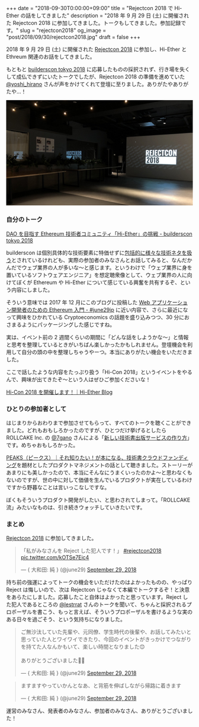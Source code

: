 +++
date = "2018-09-30T0:00:00+09:00"
title = "Rejectcon 2018 で Hi-Ether の話をしてきました"
description = "2018 年 9 月 29 日 (土) に開催された Rejectcon 2018 に参加してきました。トークもしてきました。参加記録です。"
slug = "rejectcon2018"
og_image = "post/2018/09/30/rejectcon2018.jpg"
draft = false
+++

2018 年 9 月 29 日 (土) に開催された <a href="https://techplay.jp/event/686258" title="Rejectcon 2018（builderscon tokyo 2018 番外編）｜IT勉強会ならTECH PLAY［テックプレイ］">Rejectcon 2018</a> に参加し、Hi-Ether と Ethreum 関連のお話をしてきました。

もともと <a href="https://builderscon.io/tokyo/2018" title="builderscon tokyo 2018">builderscon tokyo 2018</a> に応募したものの採択されず、行き場を失くして成仏できずにいたトークでしたが、Rejectcon 2018 の準備を進めていた <a href="https://twitter.com/yoshi_hirano" title="無課金カルパス (@yoshi_hirano) | Twitter">@yoshi_hirano</a> さんが声をかけてくれて登壇に至りました。ありがたやありがたや…！

<img src="/post/2018/09/30/rejectcon2018.jpg">

### 自分のトーク

<a href="https://builderscon.io/tokyo/2018/session/4c2afb08-b1fc-4937-b70e-759666022b12" title="DAO を目指す Ethereum 技術者コミュニティ「Hi-Ether」の挑戦 - builderscon tokyo 2018">DAO を目指す Ethereum 技術者コミュニティ「Hi-Ether」の挑戦 - builderscon tokyo 2018</a>

<script async class="speakerdeck-embed" data-id="59a2fe32d61d4c90b1a5704e550dffde" data-ratio="1.77777777777778" src="//speakerdeck.com/assets/embed.js"></script>

builderscon は個別具体的な技術要素に特価せずに<a href="https://medium.com/@lestrrat/builderscon%E3%82%84%E3%82%8A%E3%81%BE%E3%81%9B%E3%82%93%E3%81%8B-6ab5c20c73f5" title="Buildersconやりませんか？ – Daisuke Maki – Medium">包括的に様々な技術ネタを扱う</a>とされているけれども、実際の参加者のみなさんとお話してみると、なんだかんだでウェブ業界の人が多いな〜と感じます。というわけで「ウェブ業界に身を置いているソフトウェアエンジニア」を想定聴衆像として、ウェブ業界の人に向けてぼくが Ethereum や Hi-Ether について感じている興奮を共有するぞ、という内容にしました。

そういう意味では 2017 年 12 月にこのブログに投稿した <a href="https://june29.jp/2017/12/22/ethereum-for-web-application-developers/" title="Web アプリケーション開発者のための Ethereum 入門 - #june29jp">Web アプリケーション開発者のための Ethereum 入門 - #june29jp</a> に近い内容で、さらに最近になって興味をひかれている Cryptoeconomics の話題を盛り込みつつ、30 分におさまるようにパッケージングした感じですね。

実は、イベント前の 2 週間くらいの期間に「どんな話をしようかな〜」と情報と思考を整理しているときがいちばん楽しかったかもしれません。登壇機会を利用して自分の頭の中を整理しちゃうやーつ。本当にありがたい機会をいただきました。

ここで話したような内容をたっぷり扱う「Hi-Con 2018」というイベントをやるんで、興味が出てきたぞ〜という人はぜひご参加くださいな！

<a href="https://note.mu/june29/n/n630cef4230cf" title="Hi-Con 2018 を開催します！｜Hi-Ether Blog">Hi-Con 2018 を開催します！｜Hi-Ether Blog</a>

### ひとりの参加者として

はじまりからおわりまで参加させてもらって、すべてのトークを聴くことができました。どれもおもしろかったのですが、ひとつだけ挙げるとしたら ROLLCAKE Inc. の <a href="https://twitter.com/7gano" title="ながの (@7gano) | Twitter">@7gano</a> さんによる「<a href="https://builderscon.io/tokyo/2018/session/91d852f0-bf41-4c6c-8003-b76663896900" title="新しい技術書出版サービスの作り方 - builderscon tokyo 2018">新しい技術書出版サービスの作り方</a>」です。めちゃおもしろかった。

<a href="https://peaks.cc/" title="PEAKS（ピークス）｜それ知りたい！が本になる、技術書クラウドファンディング">PEAKS（ピークス）｜それ知りたい！が本になる、技術書クラウドファンディング</a>を題材としたプロダクトマネジメントの話として聴きました。ストーリーがあまりにも美しかったので、本当にそんなにうまくいったのかよ〜と思わなくもないのですが、世の中に対して価値を生んでいるプロダクトが実在しているわけですから野暮なことは言いっこなしですな。

ぼくもそういうプロダクト開発がしたい、と思わされてしまって。「ROLLCAKE 流」みたいなものは、引き続きウォッチしていきたいです。

### まとめ

<a href="https://techplay.jp/event/686258" title="Rejectcon 2018（builderscon tokyo 2018 番外編）｜IT勉強会ならTECH PLAY［テックプレイ］">Rejectcon 2018</a> に参加してきました。

<blockquote class="twitter-tweet" data-lang="en"><p lang="ja" dir="ltr">「私がみなさんを Reject した犯人です！」 <a href="https://twitter.com/hashtag/rejectcon2018?src=hash&amp;ref_src=twsrc%5Etfw">#rejectcon2018</a> <a href="https://t.co/kOTSe7Eic4">pic.twitter.com/kOTSe7Eic4</a></p>&mdash; { 大和田: 純 } (@june29) <a href="https://twitter.com/june29/status/1045955552008753152?ref_src=twsrc%5Etfw">September 29, 2018</a></blockquote>

持ち前の強運によってトークの機会をいただけたのはよかったものの、やっぱり Reject は悔しいので、次は Rejectcon じゃなくて本編でトークするぞ！と決意をあらたにしました。応募したこと自体はよかったと思っています。Reject した犯人であるところの <a href="https://twitter.com/lestrrat" title="Daisuke Maki (@lestrrat) | Twitter">@lestrrat</a> さんのトークを聞いて、ちゃんと採択されるプロポーザルを書こう、もっと言えば、そういうプロポーザルを書けるような実のある日々を過ごそう、という気持ちになりました。

<blockquote class="twitter-tweet" data-lang="en"><p lang="ja" dir="ltr">ご無沙汰していた先輩や、元同僚、学生時代の後輩や、お話してみたいと思っていた人とワイワイできたり、今回のイベントがきっかけでつながりを持てた人なんかもいて、楽しい時間となりました😊<br><br>ありがとうございました🙏✨</p>&mdash; { 大和田: 純 } (@june29) <a href="https://twitter.com/june29/status/1045964901447946240?ref_src=twsrc%5Etfw">September 29, 2018</a></blockquote>

<blockquote class="twitter-tweet" data-lang="en"><p lang="ja" dir="ltr">ますますやっていかんとなあ、と背筋を伸ばしながら帰路に着きます</p>&mdash; { 大和田: 純 } (@june29) <a href="https://twitter.com/june29/status/1045965131589378049?ref_src=twsrc%5Etfw">September 29, 2018</a></blockquote>

運営のみなさん、発表者のみなさん、参加者のみなさん、ありがとうございました！
